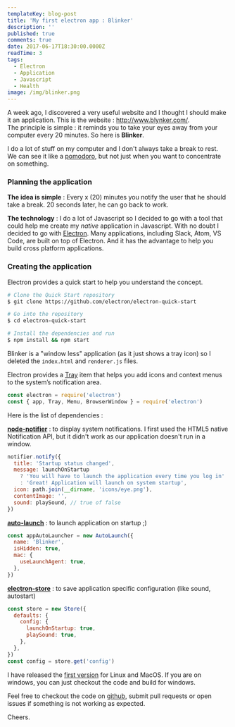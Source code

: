 ```yaml
---
templateKey: blog-post
title: 'My first electron app : Blinker'
description: ''
published: true
comments: true
date: 2017-06-17T18:30:00.0000Z
readTime: 3
tags:
  - Electron
  - Application
  - Javascript
  - Health
image: /img/blinker.png
---
```


A week ago, I discovered a very useful website and I thought I should make it an application.
This is the website : <a href="http://www.blynker.com/" target="blank" rel="noopener">http://www.blynker.com/</a>.<br/>
The principle is simple : it reminds you to take your eyes away from your computer every 20 minutes. So here is **Blinker**.

I do a lot of stuff on my computer and I don't always take a break to rest. We can see it like a <a href="https://cirillocompany.de/pages/pomodoro-technique" target="blank" rel="noopener">pomodoro</a>, but not just when you want to concentrate on something.

### **Planning the application**

**The idea is simple** : Every x (20) minutes you notify the user that he should take a break. 20 seconds later, he can go back to work.

**The technology** : I do a lot of Javascript so I decided to go with a tool that could help me create my _native_ application in Javascript. With no doubt I decided to go with <a href="https://electron.atom.io/" target="blank" rel="noopener">Electron</a>. Many applications, including Slack, Atom, VS Code, are built on top of Electron. And it has the advantage to help you build cross platform applications.

### **Creating the application**

Electron provides a quick start to help you understand the concept.

```bash
# Clone the Quick Start repository
$ git clone https://github.com/electron/electron-quick-start

# Go into the repository
$ cd electron-quick-start

# Install the dependencies and run
$ npm install && npm start
```

Blinker is a "window less" application (as it just shows a tray icon) so I deleted the `index.html` and `renderer.js` files.

Electron provides a <a href="https://electron.atom.io/docs/api/tray/" target="blank" rel="noopener">Tray</a> item that helps you add icons and context menus to the system’s notification area.

```javascript
const electron = require('electron')
const { app, Tray, Menu, BrowserWindow } = require('electron')
```

Here is the list of dependencies :

<a href="https://github.com/mikaelbr/node-notifier" target="blank" rel="noopener">**node-notifier**</a> : to display system notifications. I first used the HTML5 native Notification API, but it didn't work as our application doesn't run in a window.

```javascript
notifier.notify({
  title: 'Startup status changed',
  message: launchOnStartup
    ? 'You will have to launch the application every time you log in'
    : 'Great! Application will launch on system startup',
  icon: path.join(__dirname, 'icons/eye.png'),
  contentImage: '',
  sound: playSound, // true of false
})
```

<a href="https://github.com/Teamwork/node-auto-launch/" target="blank" rel="noopener">**auto-launch**</a> : to launch application on startup ;)

```javascript
const appAutoLauncher = new AutoLaunch({
  name: 'Blinker',
  isHidden: true,
  mac: {
    useLaunchAgent: true,
  },
})
```

<a href="https://github.com/sindresorhus/electron-store" target="blank" rel="noopener">**electron-store**</a> : to save application specific configuration (like sound, autostart)

```javascript
const store = new Store({
  defaults: {
    config: {
      launchOnStartup: true,
      playSound: true,
    },
  },
})
const config = store.get('config')
```

I have released the <a href="https://github.com/mrkpatchaa/blinker/releases/tag/v01" target="" rel="noopener">first version</a> for Linux and MacOS. If you are on windows, you can just checkout the code and build for windows.

Feel free to checkout the code on <a href="https://github.com/mrkpatchaa/blinker/" target="blank" rel="noopener">github</a>, submit pull requests or open issues if something is not working as expected.

Cheers.
